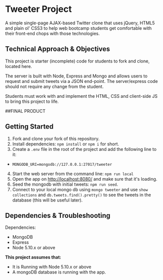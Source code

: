 # Tweeter Project

A simple single-page AJAX-based Twitter clone that uses jQuery, HTML5 and plain ol' CSS3 to help web bootcamp students get comfortable with their front-end chops with those technologies.

## Technical Approach & Objectives

This project is starter (incomplete) code for students to fork and clone, located here.

The server is built with Node, Express and Mongo and allows users to request and submit tweets via a JSON end-point. The server/express code should not require any change from the student.

Students must work with and implement the HTML, CSS and client-side JS to bring this project to life.

##FINAL PRODUCT 

## Getting Started

1. Fork and clone your fork of this repository.
2. Install dependencies: `npm install` or `npm i` for short.
3. Create a `.env` file in the root of the project and add the following line to it:
  - `MONGODB_URI=mongodb://127.0.0.1:27017/tweeter`
4. Start the web server from the command line: `npm run local`
5. Open the app on <http://localhost:8080/> and make sure that it's loading.
6. Seed the mongodb with initial tweets: `npm run seed`.
7. Connect to your local mongo db using `mongo tweeter` and use `show collections` and `db.tweets.find().pretty()` to see the tweets in the database (this will be useful later).

## Dependencies & Troubleshooting

Dependencies:

- MongoDB
- Express
- Node 5.10.x or above

**This project assumes that:**

- It is Running with Node 5.10.x or above
- A mongoDB database is running with the app.



